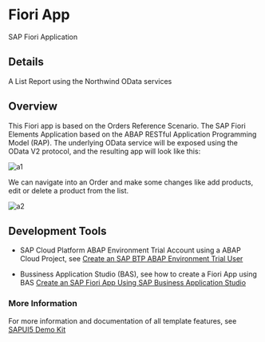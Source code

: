 # Fiori App
SAP Fiori Application

## Details
A List Report using the Northwind OData services

## Overview
This Fiori app is based on the Orders Reference Scenario.
The SAP Fiori Elements Application based on the ABAP RESTful Application Programming Model (RAP). The underlying OData service will be exposed using the OData V2 protocol, and the resulting app will look like this:

![a1](https://user-images.githubusercontent.com/88145246/158618160-a3aaf772-4780-47fd-b2a7-45b1a2788f77.png)

We can navigate into an Order and make some changes like add products, edit or delete a product from the list.

![a2](https://user-images.githubusercontent.com/88145246/158618979-2728a22c-7fac-45be-8dfa-838a26db5764.png)

## Development Tools
* SAP Cloud Platform ABAP Environment Trial Account using a ABAP Cloud Project, see [Create an SAP BTP ABAP Environment Trial User](https://developers.sap.com/tutorials/abap-environment-trial-onboarding.html)

* Bussiness Application Studio (BAS), see how to create a Fiori App using BAS [Create an SAP Fiori App Using SAP Business Application Studio](https://developers.sap.com/tutorials/appstudio-fioriapps-create.html)

### More Information
For more information and documentation of all template features, see [SAPUI5 Demo Kit](https://sapui5.hana.ondemand.com/#/topic/a460a7348a6c431a8bd967ab9fb8d918)

